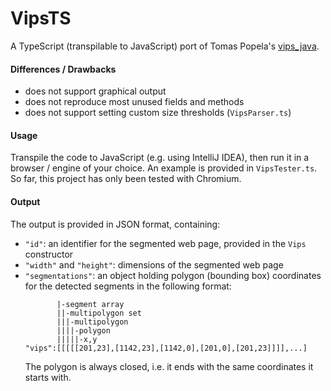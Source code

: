 VipsTS
======
A TypeScript (transpilable to JavaScript) port of Tomas Popela's [vips_java](https://github.com/tpopela/vips_java).

#### Differences / Drawbacks
- does not support graphical output
- does not reproduce most unused fields and methods
- does not support setting custom size thresholds (`VipsParser.ts`)

#### Usage

Transpile the code to JavaScript (e.g. using IntelliJ IDEA), then run it in a browser / engine of your choice.
An example is provided in `VipsTester.ts`.
So far, this project has only been tested with Chromium.

#### Output

The output is provided in JSON format, containing:

- `"id"`: an identifier for the segmented web page, provided in the `Vips` constructor
- `"width"` and `"height"`: dimensions of the segmented web page
- `"segmentations"`: an object holding polygon (bounding box) coordinates for the detected segments in the following format:
    ```
           |-segment array
           ||-multipolygon set
           |||-multipolygon
           ||||-polygon 
           |||||-x,y
    "vips":[[[[[201,23],[1142,23],[1142,0],[201,0],[201,23]]]],...]
    ```
  The polygon is always closed, i.e. it ends with the same coordinates it starts with.